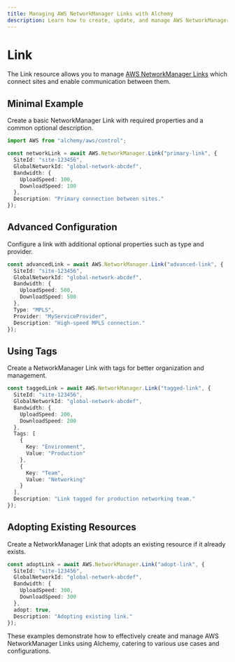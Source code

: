 ```yaml
---
title: Managing AWS NetworkManager Links with Alchemy
description: Learn how to create, update, and manage AWS NetworkManager Links using Alchemy Cloud Control.
---
```


# Link

The Link resource allows you to manage [AWS NetworkManager Links](https://docs.aws.amazon.com/networkmanager/latest/userguide/) which connect sites and enable communication between them.

## Minimal Example

Create a basic NetworkManager Link with required properties and a common optional description.

```ts
import AWS from "alchemy/aws/control";

const networkLink = await AWS.NetworkManager.Link("primary-link", {
  SiteId: "site-123456",
  GlobalNetworkId: "global-network-abcdef",
  Bandwidth: {
    UploadSpeed: 100,
    DownloadSpeed: 100
  },
  Description: "Primary connection between sites."
});
```

## Advanced Configuration

Configure a link with additional optional properties such as type and provider.

```ts
const advancedLink = await AWS.NetworkManager.Link("advanced-link", {
  SiteId: "site-123456",
  GlobalNetworkId: "global-network-abcdef",
  Bandwidth: {
    UploadSpeed: 500,
    DownloadSpeed: 500
  },
  Type: "MPLS",
  Provider: "MyServiceProvider",
  Description: "High-speed MPLS connection."
});
```

## Using Tags

Create a NetworkManager Link with tags for better organization and management.

```ts
const taggedLink = await AWS.NetworkManager.Link("tagged-link", {
  SiteId: "site-123456",
  GlobalNetworkId: "global-network-abcdef",
  Bandwidth: {
    UploadSpeed: 200,
    DownloadSpeed: 200
  },
  Tags: [
    {
      Key: "Environment",
      Value: "Production"
    },
    {
      Key: "Team",
      Value: "Networking"
    }
  ],
  Description: "Link tagged for production networking team."
});
```

## Adopting Existing Resources

Create a NetworkManager Link that adopts an existing resource if it already exists.

```ts
const adoptLink = await AWS.NetworkManager.Link("adopt-link", {
  SiteId: "site-123456",
  GlobalNetworkId: "global-network-abcdef",
  Bandwidth: {
    UploadSpeed: 300,
    DownloadSpeed: 300
  },
  adopt: true,
  Description: "Adopting existing link."
});
``` 

These examples demonstrate how to effectively create and manage AWS NetworkManager Links using Alchemy, catering to various use cases and configurations.